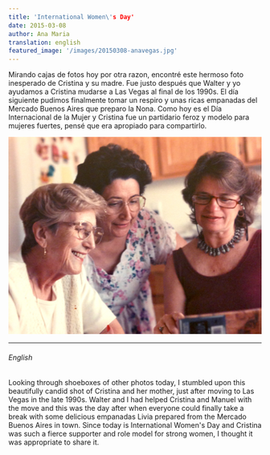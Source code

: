```yaml
---
title: 'International Women\'s Day'
date: 2015-03-08
author: Ana Maria
translation: english
featured_image: '/images/20150308-anavegas.jpg'
---
```


Mirando cajas de fotos hoy por otra razon, encontré este hermoso foto inesperado de Cristina y su madre. Fue justo después que Walter y yo ayudamos a Cristina mudarse a Las Vegas al final de los 1990s. El día siguiente pudimos finalmente tomar un respiro y unas ricas empanadas del Mercado Buenos Aires que preparo la Nona. Como hoy es el Día Internacional de la Mujer y Cristina fue un partidario feroz y modelo para mujeres fuertes, pensé que era apropiado para compartirlo.

![](/images/20150308-anavegas.jpg)

---

###### English

Looking through shoeboxes of other photos today, I stumbled upon this beautifully candid shot of Cristina and her mother, just after moving to Las Vegas in the late 1990s. Walter and I had helped Cristina and Manuel with the move and this was the day after when everyone could finally take a break with some delicious empanadas Livia prepared from the Mercado Buenos Aires in town. Since today is International Women's Day and Cristina was such a fierce supporter and role model for strong women, I thought it was appropriate to share it.